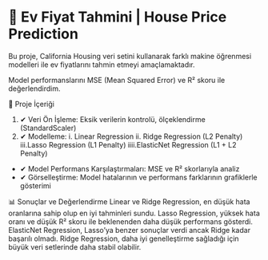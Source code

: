 # 🏡 Ev Fiyat Tahmini | House Price Prediction

Bu proje, California Housing veri setini kullanarak farklı makine öğrenmesi modelleri ile ev fiyatlarını tahmin etmeyi amaçlamaktadır. 

Model performanslarını MSE (Mean Squared Error) ve R² skoru ile değerlendirdim.

📌 Proje İçeriği
1. ✔ Veri Ön İşleme: Eksik verilerin kontrolü, ölçeklendirme (StandardScaler)
2. ✔ Modelleme:
i.  Linear Regression
ii. Ridge Regression (L2 Penalty)
iii.Lasso Regression (L1 Penalty)
iiii.ElasticNet Regression (L1 + L2 Penalty)

+ ✔ Model Performans Karşılaştırmaları: MSE ve R² skorlarıyla analiz
+ ✔ Görselleştirme: Model hatalarının ve performans farklarının grafiklerle gösterimi

📊 Sonuçlar ve Değerlendirme
Linear ve Ridge Regression, en düşük hata oranlarına sahip olup en iyi tahminleri sundu.
Lasso Regression, yüksek hata oranı ve düşük R² skoru ile beklenenden daha düşük performans gösterdi.
ElasticNet Regression, Lasso’ya benzer sonuçlar verdi ancak Ridge kadar başarılı olmadı.
Ridge Regression, daha iyi genelleştirme sağladığı için büyük veri setlerinde daha stabil olabilir.
